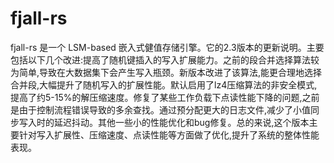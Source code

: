 # fjall-rs 

fjall-rs 是一个 LSM-based 嵌入式健值存储引擎。它的2.3版本的更新说明。主要包括以下几个改进:提高了随机键插入的写入扩展能力。之前的段合并选择算法较为简单,导致在大数据集下会产生写入瓶颈。新版本改进了该算法,能更合理地选择合并段,大幅提升了随机写入的扩展性能。默认启用了lz4压缩算法的非安全模式,提高了约5-15%的解压缩速度。修复了某些工作负载下点读性能下降的问题,之前是由于控制流程错误导致的多余查找。通过预分配更大的日志文件,减少了小值同步写入时的延迟抖动。其他一些小的性能优化和bug修复。总的来说,这个版本主要针对写入扩展性、压缩速度、点读性能等方面做了优化,提升了系统的整体性能表现。

